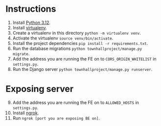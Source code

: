 # Instructions

1. Install [Python 3.12](https://www.python.org/downloads/).
2. Install [virtualenv](https://virtualenv.pypa.io/en/latest/installation.html).
3. Create a virtualenv in this directory `python -m virtualenv venv`.
4. Activate the virtualenv `source venv/bin/activate`.
5. Install the project dependencies `pip install -r requirements.txt`.
6. Run the database migrations `python townhallproject/manage.py migrate`.
7. Add the address you are running the FE on to `CORS_ORIGIN_WHITELIST` in `settings.py`.
8. Run the Django server `python townhallproject/manage.py runserver`.

# Exposing server

9. Add the address you are running the FE on to `ALLOWED_HOSTS` in `settings.py`.
10. Install [ngrok](https://ngrok.com/).
11. Run `ngrok [port you are exposing BE on]`.
